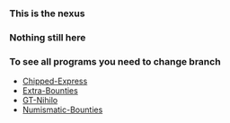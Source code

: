 ### This is the nexus 

### Nothing still here

### To see all programs you need to change branch
- [Chipped-Express](https://github.com/DevDyna/DataThings/tree/Chipped-Express)
- [Extra-Bounties](https://github.com/DevDyna/DataThings/tree/Extra-Bounties)
- [GT-Nihilo](https://github.com/DevDyna/DataThings/tree/GT-Nihilo)
- [Numismatic-Bounties](https://github.com/DevDyna/DataThings/tree/NumismaticBounties)
